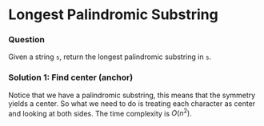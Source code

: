 # Longest Palindromic Substring
### Question
Given a string `s`, return the longest palindromic substring in `s`.

### Solution 1: Find center (anchor)
Notice that we have a palindromic substring, this means that the symmetry yields a center. So what we need to do is treating each character as center and
looking at both sides. The time complexity is $O(n^2)$.
